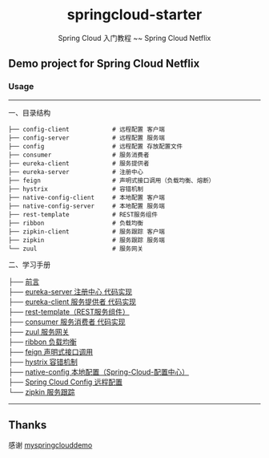 <h1 align="center">springcloud-starter</h1>

<div align="center">

Spring Cloud 入门教程 ~~ Spring Cloud Netflix 

</div>

## Demo project for Spring Cloud Netflix ##

### Usage
---
一、目录结构
```
├── config-client            # 远程配置 客户端
├── config-server            # 远程配置 服务端
├── config                   # 远程配置 存放配置文件
├── consumer                 # 服务消费者
├── eureka-client            # 服务提供者
├── eureka-server            # 注册中心
├── feign                    # 声明式接口调用（负载均衡、熔断）
├── hystrix                  # 容错机制
├── native-config-client     # 本地配置 客户端
├── native-config-server     # 本地配置 服务端
├── rest-template            # REST服务组件
├── ribbon                   # 负载均衡
├── zipkin-client            # 服务跟踪 客户端
├── zipkin                   # 服务跟踪 服务端
└── zuul                     # 服务网关
```
二、学习手册 <br>

├── [前言](https://cookob.github.io/documents/learnNotes/monomer2microService/springAll/springCloudNetflix.html#_1-前言) <br>
├── [eureka-server 注册中心 代码实现](https://cookob.github.io/documents/learnNotes/monomer2microService/springAll/springCloudNetflix.html#_2-eureka-server代码实现（注册中心）) <br>
├── [eureka-client 服务提供者 代码实现](https://cookob.github.io/documents/learnNotes/monomer2microService/springAll/springCloudNetflix.html#_3-eureka-client-代码实现) <br>
├── [rest-template（REST服务组件）](https://cookob.github.io/documents/learnNotes/monomer2microService/springAll/springCloudNetflix.html#_4-resttemplate-的使用) <br>
├── [consumer 服务消费者 代码实现](https://cookob.github.io/documents/learnNotes/monomer2microService/springAll/springCloudNetflix.html#_5-服务消费者-consumer) <br>
├── [zuul 服务网关](https://cookob.github.io/documents/learnNotes/monomer2microService/springAll/springCloudNetflix.html#_6-服务网关) <br>
├── [ribbon 负载均衡](https://cookob.github.io/documents/learnNotes/monomer2microService/springAll/springCloudNetflix.html#_7-ribbon-负载均衡) <br>
├── [feign 声明式接口调用](https://cookob.github.io/documents/learnNotes/monomer2microService/springAll/springCloudNetflix.html#_8-feign) <br>
├── [hystrix 容错机制](https://cookob.github.io/documents/learnNotes/monomer2microService/springAll/springCloudNetflix.html#_9-hystrix-容错机制) <br>
├── [native-config 本地配置（Spring-Cloud-配置中心）](https://cookob.github.io/documents/learnNotes/monomer2microService/springAll/springCloudNetflix.html#_10-spring-cloud-配置中心) <br>
├── [Spring Cloud Config 远程配置](https://cookob.github.io/documents/learnNotes/monomer2microService/springAll/springCloudNetflix.html#_11-spring-cloud-config-远程配置) <br>
└── [zipkin 服务跟踪](https://cookob.github.io/documents/learnNotes/monomer2microService/springAll/springCloudNetflix.html#_12-服务跟踪) <br>

-----

## Thanks

感谢   [myspringclouddemo](https://github.com/southwind9801/myspringclouddemo) 

